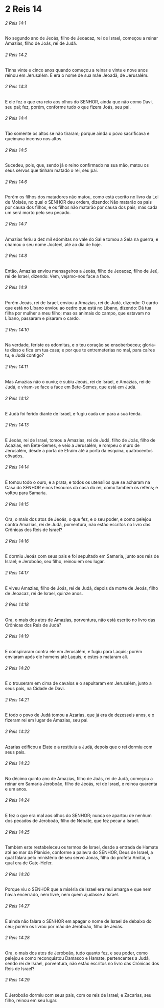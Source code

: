 # 2 Reis 14

###### 2 Reis 14:1

No segundo ano de Jeoás, filho de Jeoacaz, rei de Israel, começou a reinar Amazias, filho de Joás, rei de Judá.

###### 2 Reis 14:2

Tinha vinte e cinco anos quando começou a reinar e vinte e nove anos reinou em Jerusalém. E era o nome de sua mãe Jeoadã, de Jerusalém.

###### 2 Reis 14:3

E ele fez o que era reto aos olhos do SENHOR, ainda que não como Davi, seu pai; fez, porém, conforme tudo o que fizera Joás, seu pai.

###### 2 Reis 14:4

Tão somente os altos se não tiraram; porque ainda o povo sacrificava e queimava incenso nos altos.

###### 2 Reis 14:5

Sucedeu, pois, que, sendo já o reino confirmado na sua mão, matou os seus servos que tinham matado o rei, seu pai.

###### 2 Reis 14:6

Porém os filhos dos matadores não matou, como está escrito no livro da Lei de Moisés, no qual o SENHOR deu ordem, dizendo: Não matarão os pais por causa dos filhos, e os filhos não matarão por causa dos pais; mas cada um será morto pelo seu pecado.

###### 2 Reis 14:7

Amazias feriu a dez mil edomitas no vale do Sal e tomou a Sela na guerra; e chamou o seu nome Jocteel, até ao dia de hoje.

###### 2 Reis 14:8

Então, Amazias enviou mensageiros a Jeoás, filho de Jeoacaz, filho de Jeú, rei de Israel, dizendo: Vem, vejamo-nos face a face.

###### 2 Reis 14:9

Porém Jeoás, rei de Israel, enviou a Amazias, rei de Judá, dizendo: O cardo que está no Líbano enviou ao cedro que está no Líbano, dizendo: Dá tua filha por mulher a meu filho; mas os animais do campo, que estavam no Líbano, passaram e pisaram o cardo.

###### 2 Reis 14:10

Na verdade, feriste os edomitas, e o teu coração se ensoberbeceu; gloria-te disso e fica em tua casa; e por que te entremeterias no mal, para caíres tu, e Judá contigo?

###### 2 Reis 14:11

Mas Amazias não o ouviu; e subiu Jeoás, rei de Israel, e Amazias, rei de Judá, e viram-se face a face em Bete-Semes, que está em Judá.

###### 2 Reis 14:12

E Judá foi ferido diante de Israel, e fugiu cada um para a sua tenda.

###### 2 Reis 14:13

E Jeoás, rei de Israel, tomou a Amazias, rei de Judá, filho de Joás, filho de Acazias, em Bete-Semes, e veio a Jerusalém, e rompeu o muro de Jerusalém, desde a porta de Efraim até à porta da esquina, quatrocentos côvados.

###### 2 Reis 14:14

E tomou todo o ouro, e a prata, e todos os utensílios que se acharam na Casa do SENHOR e nos tesouros da casa do rei, como também os reféns; e voltou para Samaria.

###### 2 Reis 14:15

Ora, o mais dos atos de Jeoás, o que fez, e o seu poder, e como pelejou contra Amazias, rei de Judá, porventura, não estão escritos no livro das Crônicas dos Reis de Israel?

###### 2 Reis 14:16

E dormiu Jeoás com seus pais e foi sepultado em Samaria, junto aos reis de Israel; e Jeroboão, seu filho, reinou em seu lugar.

###### 2 Reis 14:17

E viveu Amazias, filho de Joás, rei de Judá, depois da morte de Jeoás, filho de Jeoacaz, rei de Israel, quinze anos.

###### 2 Reis 14:18

Ora, o mais dos atos de Amazias, porventura, não está escrito no livro das Crônicas dos Reis de Judá?

###### 2 Reis 14:19

E conspiraram contra ele em Jerusalém, e fugiu para Laquis; porém enviaram após ele homens até Laquis; e estes o mataram ali.

###### 2 Reis 14:20

E o trouxeram em cima de cavalos e o sepultaram em Jerusalém, junto a seus pais, na Cidade de Davi.

###### 2 Reis 14:21

E todo o povo de Judá tomou a Azarias, que já era de dezesseis anos, e o fizeram rei em lugar de Amazias, seu pai.

###### 2 Reis 14:22

Azarias edificou a Elate e a restituiu a Judá, depois que o rei dormiu com seus pais.

###### 2 Reis 14:23

No décimo quinto ano de Amazias, filho de Joás, rei de Judá, começou a reinar em Samaria Jeroboão, filho de Jeoás, rei de Israel, e reinou quarenta e um anos.

###### 2 Reis 14:24

E fez o que era mal aos olhos do SENHOR; nunca se apartou de nenhum dos pecados de Jeroboão, filho de Nebate, que fez pecar a Israel.

###### 2 Reis 14:25

Também este restabeleceu os termos de Israel, desde a entrada de Hamate até ao mar da Planície, conforme a palavra do SENHOR, Deus de Israel, a qual falara pelo ministério de seu servo Jonas, filho do profeta Amitai, o qual era de Gate-Hefer.

###### 2 Reis 14:26

Porque viu o SENHOR que a miséria de Israel era mui amarga e que nem havia encerrado, nem livre, nem quem ajudasse a Israel.

###### 2 Reis 14:27

E ainda não falara o SENHOR em apagar o nome de Israel de debaixo do céu; porém os livrou por mão de Jeroboão, filho de Jeoás.

###### 2 Reis 14:28

Ora, o mais dos atos de Jeroboão, tudo quanto fez, e seu poder, como pelejou e como reconquistou Damasco e Hamate, pertencentes a Judá, sendo rei de Israel, porventura, não estão escritos no livro das Crônicas dos Reis de Israel?

###### 2 Reis 14:29

E Jeroboão dormiu com seus pais, com os reis de Israel; e Zacarias, seu filho, reinou em seu lugar.

